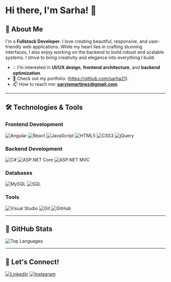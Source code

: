 # Hi there, I'm Sarha! 👋

## 💜 About Me
I'm a **Fullstack Developer**. I love creating beautiful, responsive, and user-friendly web applications. While my heart lies in crafting stunning interfaces, I also enjoy working on the backend to build robust and scalable systems. I strive to bring creativity and elegance into everything I build.

- 💡 I’m interested in **UI/UX design**, **frontend architecture**, and **backend optimization**.
- 💼 Check out my portfolio: (https://github.com/sarha21).
- 📫 How to reach me: **saryismartinez@gmail.com**.

---

## 🛠️ Technologies & Tools

### Frontend Development
![Angular](https://img.shields.io/badge/Angular-DD0031?style=for-the-badge&logo=angular&logoColor=white)
![React](https://img.shields.io/badge/React-61DAFB?style=for-the-badge&logo=react&logoColor=white)
![JavaScript](https://img.shields.io/badge/JavaScript-F7DF1E?style=for-the-badge&logo=javascript&logoColor=black)
![HTML5](https://img.shields.io/badge/HTML5-E34F26?style=for-the-badge&logo=html5&logoColor=white)
![CSS3](https://img.shields.io/badge/CSS3-1572B6?style=for-the-badge&logo=css3&logoColor=white)
![jQuery](https://img.shields.io/badge/jQuery-0769AD?style=for-the-badge&logo=jquery&logoColor=white)

### Backend Development
![C#](https://img.shields.io/badge/C%23-239120?style=for-the-badge&logo=c-sharp&logoColor=white)
![ASP.NET Core](https://img.shields.io/badge/ASP.NET%20Core-512BD4?style=for-the-badge&logo=.net&logoColor=white)
![ASP.NET MVC](https://img.shields.io/badge/ASP.NET%20MVC-512BD4?style=for-the-badge&logo=.net&logoColor=white)

### Databases
![MySQL](https://img.shields.io/badge/MySQL-4479A1?style=for-the-badge&logo=mysql&logoColor=white)
![SQL](https://img.shields.io/badge/SQL-003B57?style=for-the-badge&logo=sql&logoColor=white)

### Tools
![Visual Studio](https://img.shields.io/badge/Visual%20Studio-5C2D91?style=for-the-badge&logo=visual-studio&logoColor=white)
![Git](https://img.shields.io/badge/Git-F05032?style=for-the-badge&logo=git&logoColor=white)
![GitHub](https://img.shields.io/badge/GitHub-181717?style=for-the-badge&logo=github&logoColor=white)

---

## 🌟 GitHub Stats

![Top Languages](https://github-readme-stats.vercel.app/api/top-langs/?username=sarha21&layout=compact&theme=radical&hide_border=true&bg_color=6a1b9a&title_color=f48fb1&text_color=ffffff)

---

## 💖 Let's Connect!

[![LinkedIn](https://img.shields.io/badge/LinkedIn-0077B5?style=for-the-badge&logo=linkedin&logoColor=white)](https://linkedin.com/in/sarhaordoñezmartinez)
[![Instagram](https://img.shields.io/badge/Instagram-E4405F?style=for-the-badge&logo=instagram&logoColor=white)](https://instagram.com/sarha21)

